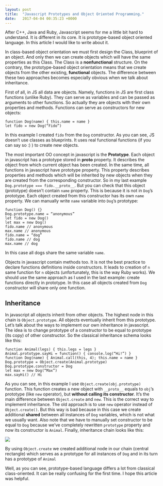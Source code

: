 ```yaml
---
layout: post
title:  "Javascript Prototypes and Object Oriented Programming."
date:   2017-04-04 00:35:23 +0000
---
```


After C++, Java and Ruby, Javascript seems for me a little bit hard to understand. It is different in its core. It is prototype-based object oriented language. In this article I would like to write about it.

In class-based object orientation we must first design the Class, blueprint of an object. And only then we can create objects which will have the same properties as this Class. The Class is a **nonfunctional** structure. On the contrary, the prototype-based object orientation means that we create objects from the other existing, **functional** objects. The difference between these two approaches becomes especially obvious when we talk about inheritance.

First of all, in JS all data are objects. Namely, functions in JS are first class functions (unlike Ruby). They can serve as variables and can be passed as arguments to other functions. So actually they are objects with their own properties and methods. Functions can serve as constructors for new objects:

```
function Dog(name) { this.name = name }
let fido = new Dog(“Fido”)
```

In this example I created `fido` from the `Dog` constructor. As you can see, JS doesn’t use classes as blueprints. It uses real functional functions (if you can say so :) ) to create new objects.

The most important OO concept in javascript is the **Prototype**. Each object in javascript has a prototype stored in __proto__ property. It describes the object from which current object has been created. In the same time, all functions in javascript have prototype property. This property describes properties and methods which will be inherited by new objects when they are created from the corresponding constructor. So in my last example `Dog.prototype === fido.__proto__`. But you can check that this object (prototype) doesn’t contain `name` property. This is because it is not in `Dog`’s prototype. Each object created from this constructor has its own `name` property. We can manually write `name` variable into `Dog`’s prototype:

```
function Dog() {}
Dog.prototype.name = “anonymous”
let fido = new Dog()
let max = new Dog()
fido.name // anonymous
max.name // anonymous
fido.name = “dog”
fido.name // dog
max.name // dog
```

In this case all dogs share the same variable `name`.

Objects in javascript contain methods too. It is not the best practice to declare functions definitions inside constructors. It leads to creation of `n` same function for `n` objects (unfortunately, this is the way Ruby works). We should use the same approach as I used in the last example: create functions directly in prototype. In this case all objects created from `Dog` constructor will share only one function.

## Inheritance

In javascript all objects inherit from other objects. The highest node in this chain is `Object.prototype`. All objects eventually inherit from this prototype. Let’s talk about the ways to implement our own inheritance in javascript. The idea is to change prototype of a constructor to be equal to prototype (its copy) of other constructor.
So the classical inheritance schema looks like this:

```
function Animal(legs) { this.legs = legs }
Animal.prototype.sayHi = function() { console.log(“Hi!”) }
function Dog(name) { Animal.call(this, 4); this.name = name }
Dog.prototype = Object.create(Animal.prototype)
Dog.prototype.constructor = Dog
let max = new Dog(“Max”)
max.sayHi() // Hi 
```

As you can see, in this example I use `Object.create(obj.prototype)` function. This function creates a new object with `__proto__` equals to `obj`’s prototype (like `new` operator), but **without calling its constructor**. It’s the main difference between `Object.create` and `new`. This is the correct way to implement inheritance. The old approach is to use `new` operator instead of `Object.create()`. But this way is bad because in this case we create additional **shared** between all instances of `Dog` variables, which is not what we usually want. Also note that we have to manually set constructor to be equal to `Dog` because we’ve completely rewritten `prototype` property and now its constructor is `Animal`. Finally, inheritance chain looks like this:

![]( http://imgh.us/JS_Inheritance.png)

By using `Object.create` we created additional node in our chain (central rectangle) which serves as a prototype for all instances of `Dog` and in its turn has a prototype of `Animal`

Well, as you can see, prototype-based language differs a lot from classical class-oriented. It can be really confusing for the first time. I hope this article was helpful.

